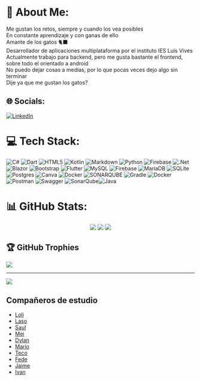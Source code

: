# 💫 About Me:
Me gustan los retos, siempre y cuando los vea posibles<br>En constante aprendizaje y con ganas de ello<br>Amante de los gatos 🐈‍⬛<br>Desarrollador de aplicaciones multiplataforma por el instituto IES Luis Vives<br>Actualmente trabajo para backend, pero me gusta bastante el frontend, sobre todo el orientado a android<br>No puedo dejar cosas a medias, por lo que pocas veces dejo algo sin terminar<br>Dije ya que me gustan los gatos?<br>


## 🌐 Socials:
[![LinkedIn](https://img.shields.io/badge/LinkedIn-%230077B5.svg?logo=linkedin&logoColor=white)](https://linkedin.com/in/eneko-rebollo-411122143) 

# 💻 Tech Stack:
![C#](https://img.shields.io/badge/c%23-%23239120.svg?style=plastic&logo=csharp&logoColor=white) ![Dart](https://img.shields.io/badge/dart-%230175C2.svg?style=plastic&logo=dart&logoColor=white) ![HTML5](https://img.shields.io/badge/html5-%23E34F26.svg?style=plastic&logo=html5&logoColor=white) ![Kotlin](https://img.shields.io/badge/kotlin-%237F52FF.svg?style=plastic&logo=kotlin&logoColor=white) ![Markdown](https://img.shields.io/badge/markdown-%23000000.svg?style=plastic&logo=markdown&logoColor=white) ![Python](https://img.shields.io/badge/python-3670A0?style=plastic&logo=python&logoColor=ffdd54) ![Firebase](https://img.shields.io/badge/firebase-%23039BE5.svg?style=plastic&logo=firebase) ![.Net](https://img.shields.io/badge/.NET-5C2D91?style=plastic&logo=.net&logoColor=white) ![Blazor](https://img.shields.io/badge/blazor-%235C2D91.svg?style=plastic&logo=blazor&logoColor=white) ![Bootstrap](https://img.shields.io/badge/bootstrap-%238511FA.svg?style=plastic&logo=bootstrap&logoColor=white) ![Flutter](https://img.shields.io/badge/Flutter-%2302569B.svg?style=plastic&logo=Flutter&logoColor=white) ![MySQL](https://img.shields.io/badge/mysql-%2300000f.svg?style=plastic&logo=mysql&logoColor=white) ![Firebase](https://img.shields.io/badge/Firebase-039BE5?style=plastic&logo=Firebase&logoColor=white) ![MariaDB](https://img.shields.io/badge/MariaDB-003545?style=plastic&logo=mariadb&logoColor=white) ![SQLite](https://img.shields.io/badge/sqlite-%2307405e.svg?style=plastic&logo=sqlite&logoColor=white) ![Postgres](https://img.shields.io/badge/postgres-%23316192.svg?style=plastic&logo=postgresql&logoColor=white) ![Canva](https://img.shields.io/badge/Canva-%2300C4CC.svg?style=plastic&logo=Canva&logoColor=white) ![Docker](https://img.shields.io/badge/docker-%230db7ed.svg?style=plastic&logo=docker&logoColor=white) ![SONARQUBE](https://img.shields.io/badge/sonarqube-4E9BCD.svg?style=plastic&logo=sonarqube&logoColor=white&color=%234E9BCD) ![Gradle](https://img.shields.io/badge/Gradle-02303A.svg?style=plastic&logo=Gradle&logoColor=white) ![Docker](https://img.shields.io/badge/docker-%230db7ed.svg?style=plastic&logo=docker&logoColor=white) ![Postman](https://img.shields.io/badge/Postman-FF6C37?style=plastic&logo=postman&logoColor=white) ![Swagger](https://img.shields.io/badge/-Swagger-%23Clojure?style=plastic&logo=swagger&logoColor=white) ![SonarQube](https://img.shields.io/badge/SonarQube-black?style=plastic&logo=sonarqube&logoColor=4E9BCD)![Java](https://img.shields.io/badge/java-%23ED8B00.svg?&style=plastic&logo=java&logoColor=white)
# 📊 GitHub Stats:
<p align="center">
  <image src="https://github-readme-stats.vercel.app/api?username=enekor&theme=midnight-purple&hide_border=true&include_all_commits=false&count_private=true"/>
  <image src="https://github-readme-streak-stats.herokuapp.com/?user=enekor&theme=midnight-purple&hide_border=true"/>
  <image src="https://github-readme-stats.vercel.app/api/top-langs/?username=enekor&theme=midnight-purple&hide_border=true&include_all_commits=false&count_private=true&layout=compact"/>
</p>

## 🏆 GitHub Trophies
![](https://github-profile-trophy.vercel.app/?username=enekor&theme=dracula&no-frame=false&no-bg=false&margin-w=4)

---
[![](https://visitcount.itsvg.in/api?id=enekor&icon=5&color=11)](https://visitcount.itsvg.in)

<!-- Proudly created with GPRM ( https://gprm.itsvg.in ) -->

## Compañeros de estudio

* [Loli](https://github.com/idliketobealoli)
* [Laso](https://github.com/alexlaso)
* [Saul](https://github.com/saulmella12)
* [Mei](https://github.com/emilio2403)
* [Dylan](https://github.com/DyLaNHurtado)
* [Mario](https://github.com/Mario999X)
* [Teco](https://github.com/sps169)
* [Fede](https://github.com/FedericoTB)
* [Jaime](https://github.com/jaimesalcedo1)
* [Ivan](https://github.com/IvanAzagraTroya)
